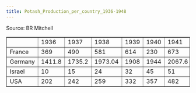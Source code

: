```yaml
---
title: Potash_Production_per_country_1936-1948
---
```


Source: BR Mitchell

<table border="1"><tbody><tr><td></td><td>1936</td><td>1937</td><td>1938</td><td>1939</td><td>1940</td><td>1941</td><td>1942</td><td>1943</td><td>1944</td><td>1945</td><td>1946</td><td>1947</td><td>1948</td></tr><tr><td>France</td><td>369</td><td>490</td><td>581</td><td>614</td><td>230</td><td>673</td><td>619</td><td>664</td><td>467</td><td>145</td><td>574</td><td>633</td><td>684</td></tr><tr><td>Germany</td><td>1411.8</td><td>1735.2</td><td>1973.04</td><td>1908</td><td>1944</td><td>2067.6</td><td>2017.2</td><td>1976.4</td><td>1932</td><td>0</td><td>0</td><td>0</td><td>632.4</td></tr><tr><td>Israel</td><td>10</td><td>15</td><td>24</td><td>32</td><td>45</td><td>51</td><td>52</td><td>47</td><td>53</td><td>47</td><td>45</td><td>62</td><td>30</td></tr><tr><td>USA</td><td>202</td><td>242</td><td>259</td><td>332</td><td>357</td><td>482</td><td>618</td><td>644</td><td>742</td><td>789</td><td>842</td><td>955</td><td>1037</td></tr></tbody></table>
